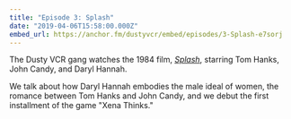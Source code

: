 ```yaml
---
title: "Episode 3: Splash"
date: "2019-04-06T15:58:00.000Z"
embed_url: https://anchor.fm/dustyvcr/embed/episodes/3-Splash-e7sorj
---
```

The Dusty VCR gang watches the 1984 film, [*Splash*](https://www.imdb.com/title/tt0088161/), starring Tom Hanks, John Candy, and Daryl Hannah.

We talk about how Daryl Hannah embodies the male ideal of women, the romance between Tom Hanks and John Candy, and we debut the first installment of the game "Xena Thinks."